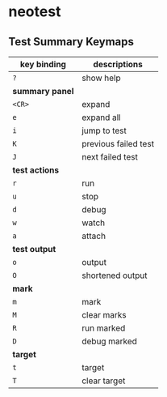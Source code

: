 <!-- markdownlint-disable MD013 -->

# neotest

## Test Summary Keymaps

| key binding       | descriptions         |
| ----------------- | -------------------- |
| `?`               | show help            |
| **summary panel** |                      |
| `<CR>`            | expand               |
| `e`               | expand all           |
| `i`               | jump to test         |
| `K`               | previous failed test |
| `J`               | next failed test     |
| **test actions**  |                      |
| `r`               | run                  |
| `u`               | stop                 |
| `d`               | debug                |
| `w`               | watch                |
| `a`               | attach               |
| **test output**   |                      |
| `o`               | output               |
| `O`               | shortened output     |
| **mark**          |                      |
| `m`               | mark                 |
| `M`               | clear marks          |
| `R`               | run marked           |
| `D`               | debug marked         |
| **target**        |                      |
| `t`               | target               |
| `T`               | clear target         |
